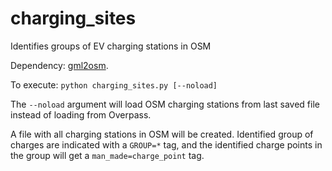 # charging_sites
Identifies groups of EV charging stations in OSM

Dependency: [gml2osm](https://github.com/NKAmapper/gml2osm).

To execute: <code>python charging_sites.py [--noload]</code>

The <code>--noload</code> argument will load OSM charging stations from last saved file instead of loading from Overpass.

A file with all charging stations in OSM will be created. Identified group of charges are indicated with a <code>GROUP=*</code> tag, and the identified charge points in the group will get a <code>man_made=charge_point</code> tag.
